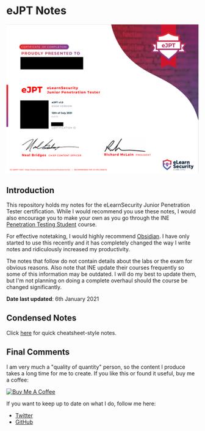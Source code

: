 # eJPT Notes

![eJPT Certification](images/obfuscated_cert.png)

## Introduction

This repository holds my notes for the eLearnSecurity Junior Penetration Tester certification.  While I would recommend you use these notes, I would also encourage you to make your own as you go through the INE [Penetration Testing Student](https://my.ine.com/CyberSecurity/learning-paths/a223968e-3a74-45ed-884d-2d16760b8bbd/penetration-testing-student) course.

For effective notetaking, I would highly recommend [Obsidian](https://obsidian.md/).  I have only started to use this recently and it has completely changed the way I write notes and ridiculously increased my productivity.

The notes that follow do not contain details about the labs or the exam for obvious reasons.  Also note that INE update their courses frequently so some of this information may be outdated.  I will do my best to update them, but I'm not planning on doing a complete overhaul should the course be changed significantly.

**Date last updated**: 6th January 2021

## Condensed Notes

Click [here](condensed_notes/README.md) for quick cheatsheet-style notes.

## Final Comments

I am very much a "quality of quantity" person, so the content I produce takes a long time for me to create.  If you like this or found it useful, buy me a coffee:

<a href="https://www.buymeacoffee.com/v3r4x" target="_blank"><img src="https://www.buymeacoffee.com/assets/img/custom_images/orange_img.png" alt="Buy Me A Coffee" style="height: auto !important; width: auto !important;"></a>

If you want to keep up to date on what I do, follow me here:

- [Twitter](https://twitter.com/0xV3R4X)
- [GitHub](https://github.com/0xv3r4x)
